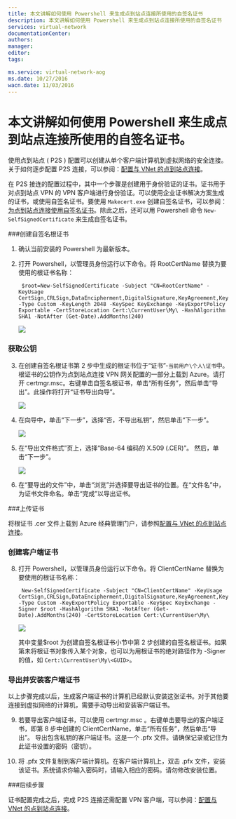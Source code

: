 ```yaml
---
title: 本文讲解如何使用 Powershell 来生成点到站点连接所使用的自签名证书
description: 本文讲解如何使用 Powershell 来生成点到站点连接所使用的自签名证书
services: virtual-network
documentationCenter: 
authors: 
manager: 
editor: 
tags: 

ms.service: virtual-network-aog
ms.date: 10/27/2016
wacn.date: 11/03/2016
---
```


# 本文讲解如何使用 Powershell 来生成点到站点连接所使用的自签名证书。

使用点到站点 ( P2S ) 配置可以创建从单个客户端计算机到虚拟网络的安全连接。关于如何逐步配置 P2S 连接，可以参阅：[配置与 VNet 的点到站点连接](./vpn-gateway/vpn-gateway-point-to-site-create.md)。

在 P2S 接连的配置过程中，其中一个步骤是创建用于身份验证的证书。证书用于对点到站点 VPN 的 VPN 客户端进行身份验证。可以使用企业证书解决方案生成的证书，或使用自签名证书。要使用 `Makecert.exe` 创建自签名证书，可以参阅：[为点到站点连接使用自签名证书](./vpn-gateway/vpn-gateway-certificates-point-to-site.md)。除此之后，还可以用 Powershell 命令 `New-SelfSignedCertificate` 来生成自签名证书。

###创建自签名根证书

1. 确认当前安装的 Powershell 为最新版本。

2. 打开 Powershell，以管理员身份运行以下命令。将 RootCertName 替换为要使用的根证书名称：

        $root=New-SelfSignedCertificate -Subject "CN=RootCertName" -KeyUsage CertSign,CRLSign,DataEncipherment,DigitalSignature,KeyAgreement,KeyEncipherment -Type Custom -KeyLength 2048 -KeySpec KeyExchange -KeyExportPolicy Exportable -CertStoreLocation Cert:\CurrentUser\My\ -HashAlgorithm SHA1 -NotAfter (Get-Date).AddMonths(240)

    ![](./media/aog-virtual-network-point-to-site-generate-certificate/self-signed-certificate.png)

### 获取公钥

3. 在创建自签名根证书第 2 步中生成的根证书位于“证书”-`当前用户\个人\证书`中。根证书的公钥作为点到站点连接 VPN 网关配置的一部分上载到 Azure。请打开 certmgr.msc。右键单击自签名根证书，单击“所有任务”，然后单击“导出”。此操作将打开“证书导出向导”。

     ![](./media/aog-virtual-network-point-to-site-generate-certificate/task.png)

4. 在向导中，单击“下一步”，选择“否，不导出私钥”，然后单击“下一步”。

      ![](./media/aog-virtual-network-point-to-site-generate-certificate/export-next.png)

5. 在“导出文件格式”页上，选择“Base-64 编码的 X.509 (.CER)”。 然后，单击“下一步”。

     ![](./media/aog-virtual-network-point-to-site-generate-certificate/export-last.png)

6. 在“要导出的文件”中，单击“浏览”并选择要导出证书的位置。在“文件名”中，为证书文件命名。单击“完成”以导出证书。

###上传证书

将根证书 .cer 文件上载到 Azure 经典管理门户，请参照[配置与 VNet 的点到站点连接](./vpn-gateway/vpn-gateway-point-to-site-create.md)。

### 创建客户端证书

8. 打开 Powershell，以管理员身份运行以下命令。将 ClientCertName 替换为要使用的根证书名称：

        New-SelfSignedCertificate -Subject "CN=ClientCertName" -KeyUsage CertSign,CRLSign,DataEncipherment,DigitalSignature,KeyAgreement,KeyEncipherment -Type Custom -KeyExportPolicy Exportable -KeySpec KeyExchange -Signer $root -HashAlgorithm SHA1 -NotAfter (Get-Date).AddMonths(240) -CertStoreLocation Cert:\CurrentUser\My\

     ![](./media/aog-virtual-network-point-to-site-generate-certificate/client-certificate.png)

    其中变量$root 为创建自签名根证书小节中第 2 步创建的自签名根证书。如果第未将根证书对象传入某个对象，也可以为用根证书的绝对路径作为 -Signer 的值，如 `Cert:\CurrentUser\My\<GUID>`。

### 导出并安装客户端证书

以上步骤完成以后，生成客户端证书的计算机已经默认安装这张证书。对于其他要连接到虚拟网络的计算机，需要手动导出和安装客户端证书。

9. 若要导出客户端证书，可以使用 certmgr.msc 。右键单击要导出的客户端证书，即第 8 步中创建的 ClientCertName，单击“所有任务”，然后单击“导出”。
导出包含私钥的客户端证书。这是一个 .pfx 文件。请确保记录或记住为此证书设置的密码（密钥）。

10. 将 .pfx 文件复制到客户端计算机。在客户端计算机上，双击 .pfx 文件，安装该证书。系统请求你输入密码时，请输入相应的密码。请勿修改安装位置。

###后续步骤

证书配置完成之后，完成 P2S 连接还需配置 VPN 客户端，可以参阅：[配置与 VNet 的点到站点连接](./vpn-gateway/vpn-gateway-point-to-site-create.md)。

